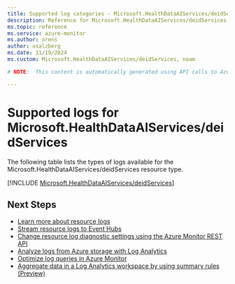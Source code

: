 ```yaml
---
title: Supported log categories - Microsoft.HealthDataAIServices/deidServices
description: Reference for Microsoft.HealthDataAIServices/deidServices in Azure Monitor Logs.
ms.topic: reference
ms.service: azure-monitor
ms.author: orens
author: osalzberg
ms.date: 11/19/2024
ms.custom: Microsoft.HealthDataAIServices/deidServices, naam

# NOTE:  This content is automatically generated using API calls to Azure. Any edits made on these files will be overwritten in the next run of the script. 

---
```





# Supported logs for Microsoft.HealthDataAIServices/deidServices  
The following table lists the types of logs available for the Microsoft.HealthDataAIServices/deidServices resource type.
  

  
[!INCLUDE [Microsoft.HealthDataAIServices/deidServices](~/reusable-content/ce-skilling/azure/includes/azure-monitor/reference/logs/microsoft-healthdataaiservices-deidservices-logs-include.md)]  
  

## Next Steps

* [Learn more about resource logs](/azure/azure-monitor/essentials/platform-logs-overview)
* [Stream resource logs to Event Hubs](/azure/azure-monitor/essentials/resource-logs#send-to-azure-event-hubs)
* [Change resource log diagnostic settings using the Azure Monitor REST API](/rest/api/monitor/diagnosticsettings)
* [Analyze logs from Azure storage with Log Analytics](/azure/azure-monitor/essentials/resource-logs#send-to-log-analytics-workspace)
* [Optimize log queries in Azure Monitor](/azure/azure-monitor/logs/query-optimization)
* [Aggregate data in a Log Analytics workspace by using summary rules (Preview)](/azure/azure-monitor/logs/summary-rules)